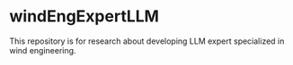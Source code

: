# windEngExpertLLM
This repository is for research about developing LLM expert specialized in wind engineering.
